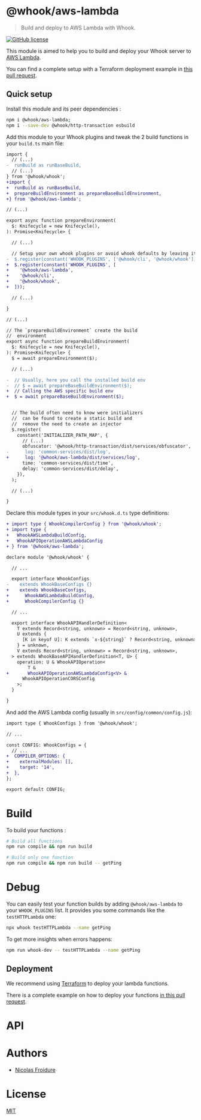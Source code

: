 [//]: # ( )
[//]: # (This file is automatically generated by a `metapak`)
[//]: # (module. Do not change it  except between the)
[//]: # (`content:start/end` flags, your changes would)
[//]: # (be overridden.)
[//]: # ( )
# @whook/aws-lambda
> Build and deploy to AWS Lambda with Whook.

[![GitHub license](https://img.shields.io/badge/license-MIT-blue.svg)](https://github.com/nfroidure/whook/blob/master/packages/whook-aws-lambda/LICENSE)


[//]: # (::contents:start)

This module is aimed to help you to build and deploy your Whook server to
[AWS Lambda](https://aws.amazon.com/en/lambda/).

You can find a complete setup with a Terraform deployment example in
[this pull request](https://github.com/nfroidure/whook/pull/54).

## Quick setup

Install this module and its peer dependencies :

```sh
npm i @whook/aws-lambda;
npm i --save-dev @whook/http-transaction esbuild
```

Add this module to your Whook plugins and tweak the 2 build functions in your
`build.ts` main file:

```diff
import {
  // (...)
-  runBuild as runBaseBuild,
  // (...)
} from '@whook/whook';
+import {
+  runBuild as runBaseBuild,
+  prepareBuildEnvironment as prepareBaseBuildEnvironment,
+} from '@whook/aws-lambda';

// (...)

export async function prepareEnvironment(
  $: Knifecycle = new Knifecycle(),
): Promise<Knifecycle> {

  // (...)

  // Setup your own whook plugins or avoid whook defaults by leaving it empty
-  $.register(constant('WHOOK_PLUGINS', ['@whook/cli', '@whook/whook']));
+  $.register(constant('WHOOK_PLUGINS', [
+    '@whook/aws-lambda',
+    '@whook/cli',
+    '@whook/whook',
+  ]));

  // (...)

}

// (...)

// The `prepareBuildEnvironment` create the build
//  environment
export async function prepareBuildEnvironment(
  $: Knifecycle = new Knifecycle(),
): Promise<Knifecycle> {
  $ = await prepareEnvironment($);

  // (...)

-  // Usually, here you call the installed build env
-  // $ = await prepareBaseBuildEnvironment($);
+  // Calling the AWS specific build env
+  $ = await prepareBaseBuildEnvironment($);


  // The build often need to know were initializers
  //  can be found to create a static build and
  //  remove the need to create an injector
  $.register(
    constant('INITIALIZER_PATH_MAP', {
      // (...)
      obfuscator: '@whook/http-transaction/dist/services/obfuscator',
-      log: 'common-services/dist/log',
+      log: '@whook/aws-lambda/dist/services/log',
      time: 'common-services/dist/time',
      delay: 'common-services/dist/delay',
    }),
  );

  // (...)

}
```

Declare this module types in your `src/whook.d.ts` type definitions:

```diff
+ import type { WhookCompilerConfig } from '@whook/whook';
+ import type {
+   WhookAWSLambdaBuildConfig,
+   WhookAPIOperationAWSLambdaConfig
+ } from '@whook/aws-lambda';

declare module '@whook/whook' {

  // ...

  export interface WhookConfigs
-    extends WhookBaseConfigs {}
+    extends WhookBaseConfigs,
+      WhookAWSLambdaBuildConfig,
+      WhookCompilerConfig {}

  // ...

  export interface WhookAPIHandlerDefinition<
    T extends Record<string, unknown> = Record<string, unknown>,
    U extends {
      [K in keyof U]: K extends `x-${string}` ? Record<string, unknown> : never;
    } = unknown,
    V extends Record<string, unknown> = Record<string, unknown>,
  > extends WhookBaseAPIHandlerDefinition<T, U> {
    operation: U & WhookAPIOperation<
        T &
+       WhookAPIOperationAWSLambdaConfig<V> &
      WhookAPIOperationCORSConfig
    >;
  }

}
```

And add the AWS Lambda config (usually in `src/config/common/config.js`):

```diff
import type { WhookConfigs } from '@whook/whook';

// ...

const CONFIG: WhookConfigs = {
  // ...
+  COMPILER_OPTIONS: {
+    externalModules: [],
+    target: '14',
+  },
};

export default CONFIG;
```

# Build

To build your functions :

```sh
# Build all functions
npm run compile && npm run build

# Build only one function
npm run compile && npm run build -- getPing
```

# Debug

You can easily test your function builds by adding `@whook/aws-lambda` to your
`WHOOK_PLUGINS` list. It provides you some commands like the `testHTTPLambda`
one:

```sh
npx whook testHTTPLambda --name getPing
```

To get more insights when errors happens:

```sh
npm run whook-dev -- testHTTPLambda --name getPing
```

## Deployment

We recommend using [Terraform](https://terraform.io) to deploy your lambda
functions.

There is a complete example on how to deploy your functions
[in this pull request](https://github.com/nfroidure/whook/pull/54).

[//]: # (::contents:end)

# API

# Authors
- [Nicolas Froidure](http://insertafter.com/en/index.html)

# License
[MIT](https://github.com/nfroidure/whook/blob/master/packages/whook-aws-lambda/LICENSE)

